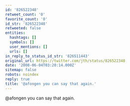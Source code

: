 ```yaml
---
id: '826522348'
retweet_count: '0'
favorite_count: '0'
id_str: '826522348'
retweeted: false
entities:
  hashtags: []
  symbols: []
  user_mentions: []
  urls: []
in_reply_to_status_id_str: '826511443'
original_url: https://twitter.com/jth/status/826522348
date: '2008-06-04T03:20:14.000Z'
sitemap: false
robots: noindex
reply: true
title: '@afongen you can say that again.'
---
```


@afongen you can say that again.